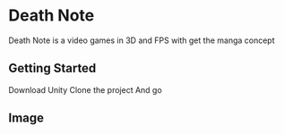 # Death Note

Death Note is a video games in 3D and FPS with get the manga concept

## Getting Started
Download Unity
Clone the project
And go

## Image
